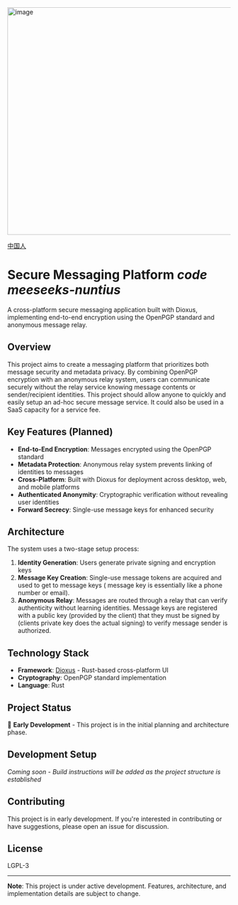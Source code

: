 <img width="512" height="512" alt="image" src="https://github.com/user-attachments/assets/9d509fb4-677a-4a0d-bc1e-ef104c98ba4c" />

[中国人](https://github.com/cavebatsofware/meeseeks-nuntius/blob/main/README_ZH.md)
# Secure Messaging Platform ***code meeseeks-nuntius***

A cross-platform secure messaging application built with Dioxus, implementing end-to-end encryption using the OpenPGP standard and anonymous message relay.

## Overview

This project aims to create a messaging platform that prioritizes both message security and metadata privacy. By combining OpenPGP encryption with an anonymous relay system, users can communicate securely without the relay service knowing message contents or sender/recipient identities. This project should allow anyone to quickly and easily setup an ad-hoc secure message service. It could also be used in a SaaS capacity for a service fee.

## Key Features (Planned)

- **End-to-End Encryption**: Messages encrypted using the OpenPGP standard
- **Metadata Protection**: Anonymous relay system prevents linking of identities to messages
- **Cross-Platform**: Built with Dioxus for deployment across desktop, web, and mobile platforms
- **Authenticated Anonymity**: Cryptographic verification without revealing user identities
- **Forward Secrecy**: Single-use message keys for enhanced security

## Architecture

The system uses a two-stage setup process:

1. **Identity Generation**: Users generate private signing and encryption keys
2. **Message Key Creation**: Single-use message tokens are acquired and used to get to message keys ( message key is essentially like a phone number or email).
3. **Anonymous Relay**: Messages are routed through a relay that can verify authenticity without learning identities. Message keys are registered with a public key (provided by the client) that they must be signed by (clients private key does the actual signing) to verify message sender is authorized.

## Technology Stack

- **Framework**: [Dioxus](https://dioxuslabs.com/) - Rust-based cross-platform UI
- **Cryptography**: OpenPGP standard implementation
- **Language**: Rust

## Project Status

🚧 **Early Development** - This project is in the initial planning and architecture phase.

## Development Setup

*Coming soon - Build instructions will be added as the project structure is established*

## Contributing

This project is in early development. If you're interested in contributing or have suggestions, please open an issue for discussion.

## License

LGPL-3

---

**Note**: This project is under active development. Features, architecture, and implementation details are subject to change.
